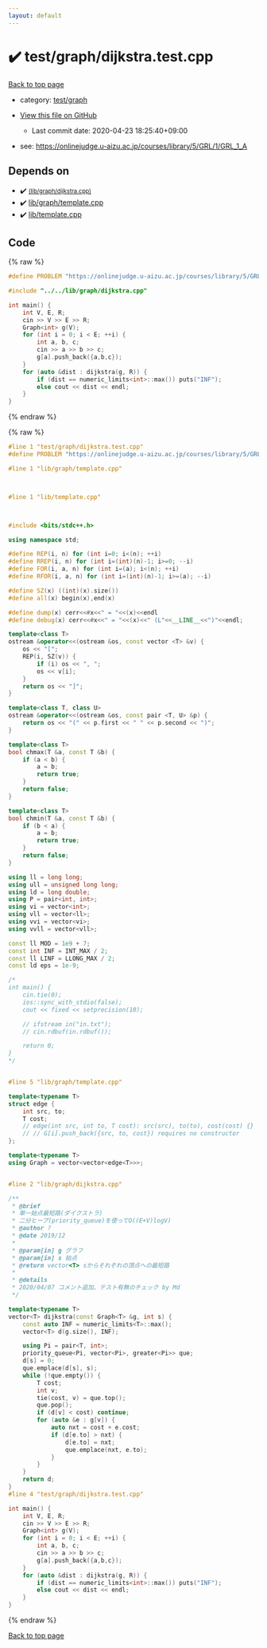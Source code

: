 ```yaml
---
layout: default
---
```


<!-- mathjax config similar to math.stackexchange -->
<script type="text/javascript" async
  src="https://cdnjs.cloudflare.com/ajax/libs/mathjax/2.7.5/MathJax.js?config=TeX-MML-AM_CHTML">
</script>
<script type="text/x-mathjax-config">
  MathJax.Hub.Config({
    TeX: { equationNumbers: { autoNumber: "AMS" }},
    tex2jax: {
      inlineMath: [ ['$','$'] ],
      processEscapes: true
    },
    "HTML-CSS": { matchFontHeight: false },
    displayAlign: "left",
    displayIndent: "2em"
  });
</script>

<script type="text/javascript" src="https://cdnjs.cloudflare.com/ajax/libs/jquery/3.4.1/jquery.min.js"></script>
<script src="https://cdn.jsdelivr.net/npm/jquery-balloon-js@1.1.2/jquery.balloon.min.js" integrity="sha256-ZEYs9VrgAeNuPvs15E39OsyOJaIkXEEt10fzxJ20+2I=" crossorigin="anonymous"></script>
<script type="text/javascript" src="../../../assets/js/copy-button.js"></script>
<link rel="stylesheet" href="../../../assets/css/copy-button.css" />


# :heavy_check_mark: test/graph/dijkstra.test.cpp

<a href="../../../index.html">Back to top page</a>

* category: <a href="../../../index.html#baa37bfd168b079b758c0db816f7295f">test/graph</a>
* <a href="{{ site.github.repository_url }}/blob/master/test/graph/dijkstra.test.cpp">View this file on GitHub</a>
    - Last commit date: 2020-04-23 18:25:40+09:00


* see: <a href="https://onlinejudge.u-aizu.ac.jp/courses/library/5/GRL/1/GRL_1_A">https://onlinejudge.u-aizu.ac.jp/courses/library/5/GRL/1/GRL_1_A</a>


## Depends on

* :heavy_check_mark: <a href="../../../library/lib/graph/dijkstra.cpp.html"> <small>(lib/graph/dijkstra.cpp)</small></a>
* :heavy_check_mark: <a href="../../../library/lib/graph/template.cpp.html">lib/graph/template.cpp</a>
* :heavy_check_mark: <a href="../../../library/lib/template.cpp.html">lib/template.cpp</a>


## Code

<a id="unbundled"></a>
{% raw %}
```cpp
#define PROBLEM "https://onlinejudge.u-aizu.ac.jp/courses/library/5/GRL/1/GRL_1_A"

#include "../../lib/graph/dijkstra.cpp"

int main() {
    int V, E, R;
    cin >> V >> E >> R;
    Graph<int> g(V);
    for (int i = 0; i < E; ++i) {
        int a, b, c;
        cin >> a >> b >> c;
        g[a].push_back({a,b,c});
    }
    for (auto &dist : dijkstra(g, R)) {
        if (dist == numeric_limits<int>::max()) puts("INF");
        else cout << dist << endl;
    }
}

```
{% endraw %}

<a id="bundled"></a>
{% raw %}
```cpp
#line 1 "test/graph/dijkstra.test.cpp"
#define PROBLEM "https://onlinejudge.u-aizu.ac.jp/courses/library/5/GRL/1/GRL_1_A"

#line 1 "lib/graph/template.cpp"



#line 1 "lib/template.cpp"



#include <bits/stdc++.h>

using namespace std;

#define REP(i, n) for (int i=0; i<(n); ++i)
#define RREP(i, n) for (int i=(int)(n)-1; i>=0; --i)
#define FOR(i, a, n) for (int i=(a); i<(n); ++i)
#define RFOR(i, a, n) for (int i=(int)(n)-1; i>=(a); --i)

#define SZ(x) ((int)(x).size())
#define all(x) begin(x),end(x)

#define dump(x) cerr<<#x<<" = "<<(x)<<endl
#define debug(x) cerr<<#x<<" = "<<(x)<<" (L"<<__LINE__<<")"<<endl;

template<class T>
ostream &operator<<(ostream &os, const vector <T> &v) {
    os << "[";
    REP(i, SZ(v)) {
        if (i) os << ", ";
        os << v[i];
    }
    return os << "]";
}

template<class T, class U>
ostream &operator<<(ostream &os, const pair <T, U> &p) {
    return os << "(" << p.first << " " << p.second << ")";
}

template<class T>
bool chmax(T &a, const T &b) {
    if (a < b) {
        a = b;
        return true;
    }
    return false;
}

template<class T>
bool chmin(T &a, const T &b) {
    if (b < a) {
        a = b;
        return true;
    }
    return false;
}

using ll = long long;
using ull = unsigned long long;
using ld = long double;
using P = pair<int, int>;
using vi = vector<int>;
using vll = vector<ll>;
using vvi = vector<vi>;
using vvll = vector<vll>;

const ll MOD = 1e9 + 7;
const int INF = INT_MAX / 2;
const ll LINF = LLONG_MAX / 2;
const ld eps = 1e-9;

/*
int main() {
    cin.tie(0);
    ios::sync_with_stdio(false);
    cout << fixed << setprecision(10);

    // ifstream in("in.txt");
    // cin.rdbuf(in.rdbuf());

    return 0;
}
*/


#line 5 "lib/graph/template.cpp"

template<typename T>
struct edge {
    int src, to;
    T cost;
    // edge(int src, int to, T cost): src(src), to(to), cost(cost) {}
    // // G[i].push_back({src, to, cost}) requires no constructor
};

template<typename T>
using Graph = vector<vector<edge<T>>>;


#line 2 "lib/graph/dijkstra.cpp"

/**
 * @brief
 * 単一始点最短路(ダイクストラ)
 * 二分ヒープ(priority_queue)を使ってO((E+V)logV)
 * @author ?
 * @date 2019/12
 * 
 * @param[in] g グラフ
 * @param[in] s 始点
 * @return vector<T> sからそれぞれの頂点への最短路
 * 
 * @details
 * 2020/04/07 コメント追加、テスト有無のチェック by Md
 */

template<typename T>
vector<T> dijkstra(const Graph<T> &g, int s) {
    const auto INF = numeric_limits<T>::max();
    vector<T> d(g.size(), INF);

    using Pi = pair<T, int>;
    priority_queue<Pi, vector<Pi>, greater<Pi>> que;
    d[s] = 0;
    que.emplace(d[s], s);
    while (!que.empty()) {
        T cost;
        int v;
        tie(cost, v) = que.top();
        que.pop();
        if (d[v] < cost) continue;
        for (auto &e : g[v]) {
            auto nxt = cost + e.cost;
            if (d[e.to] > nxt) {
                d[e.to] = nxt;
                que.emplace(nxt, e.to);
            }
        }
    }
    return d;
}
#line 4 "test/graph/dijkstra.test.cpp"

int main() {
    int V, E, R;
    cin >> V >> E >> R;
    Graph<int> g(V);
    for (int i = 0; i < E; ++i) {
        int a, b, c;
        cin >> a >> b >> c;
        g[a].push_back({a,b,c});
    }
    for (auto &dist : dijkstra(g, R)) {
        if (dist == numeric_limits<int>::max()) puts("INF");
        else cout << dist << endl;
    }
}

```
{% endraw %}

<a href="../../../index.html">Back to top page</a>

